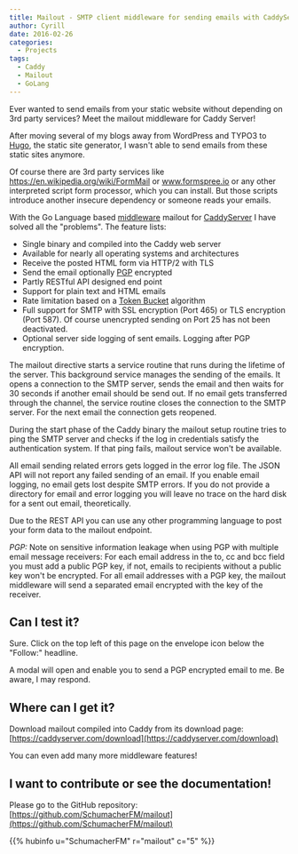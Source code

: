```yaml
---
title: Mailout - SMTP client middleware for sending emails with CaddyServer and static sites
author: Cyrill
date: 2016-02-26
categories:
  - Projects
tags:
  - Caddy
  - Mailout
  - GoLang
---
```


Ever wanted to send emails from your static website without depending on 3rd party services?
Meet the mailout middleware for Caddy Server!
 
<!--more-->

After moving several of my blogs away from WordPress and TYPO3 to [Hugo](https://gohugo.io),
the static site generator, I wasn't able to send emails from these static sites anymore. 

Of course there are 3rd party services like https://en.wikipedia.org/wiki/FormMail or 
www.formspree.io or any other interpreted script form processor, which you can install. 
But those scripts introduce another insecure dependency or someone reads your emails.

With the Go Language based [middleware](https://en.wikipedia.org/wiki/Middleware) mailout 
for [CaddyServer](https://caddyserver.com) I have solved all the "problems". The feature lists:

- Single binary and compiled into the Caddy web server
- Available for nearly all operating systems and architectures
- Receive the posted HTML form via HTTP/2 with TLS
- Send the email optionally [PGP](https://en.wikipedia.org/wiki/Pretty_Good_Privacy) encrypted
- Partly RESTful API designed end point
- Support for plain text and HTML emails
- Rate limitation based on a [Token Bucket](http://en.wikipedia.org/wiki/Token_bucket) algorithm
- Full support for SMTP with SSL encryption (Port 465) or TLS encryption (Port 587). Of course unencrypted sending on Port 25 has not been deactivated. 
- Optional server side logging of sent emails. Logging after PGP encryption.

The mailout directive starts a service routine that runs during the lifetime of the server.
This background service manages the sending of the emails. It opens a connection to the SMTP
server, sends the email and then waits for 30 seconds if another email should be send out.
If no email gets transferred through the channel, the service routine closes the connection to
the SMTP server. For the next email the connection gets reopened.

During the start phase of the Caddy binary the mailout setup routine tries to ping the SMTP server and
checks if the log in credentials satisfy the authentication system. If that
ping fails, mailout service won't be available.

All email sending related errors gets logged in the error log file. The JSON API will not report
any failed sending of an email. If you enable email logging, no email gets lost despite SMTP errors.
If you do not provide a directory for email and error logging you will leave no trace on the hard disk
for a sent out email, theoretically.

Due to the REST API you can use any other programming language to post your form data to the mailout endpoint.

*PGP:* Note on sensitive information leakage when using PGP with multiple email message receivers: For each 
email address in the to, cc and bcc field you must add a public PGP key, if not, emails to recipients
without a public key won't be encrypted. For all email addresses with a PGP key, the mailout middleware
will send a separated email encrypted with the key of the receiver.

## Can I test it?

Sure. Click on the top left of this page on the envelope icon below the "Follow:" headline.
 
A modal will open and enable you to send a PGP encrypted email to me. Be aware, I may respond.

## Where can I get it?

Download mailout compiled into Caddy from its download page: [https://caddyserver.com/download](https://caddyserver.com/download)

You can even add many more middleware features!

## I want to contribute or see the documentation!

Please go to the GitHub repository: [https://github.com/SchumacherFM/mailout](https://github.com/SchumacherFM/mailout)

{{% hubinfo u="SchumacherFM" r="mailout" c="5" %}}

